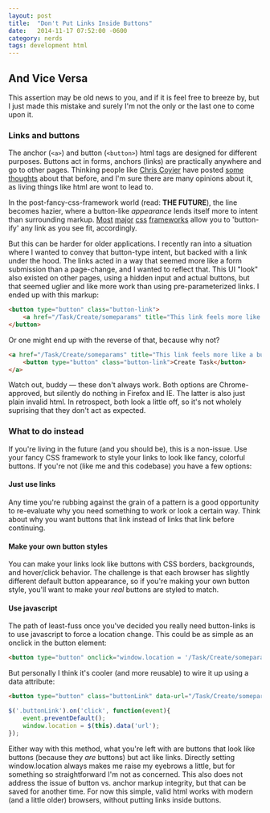 ```yaml
---
layout: post
title:  "Don't Put Links Inside Buttons"
date:   2014-11-17 07:52:00 -0600
category: nerds
tags: development html
---
```


## And Vice Versa

This assertion may be old news to you, and if it is feel free to breeze by, but I just made this mistake and surely I'm not the only or the last one to come upon it.
<!--more-->

### Links and buttons

The anchor (`<a>`) and button (`<button>`) html tags are designed for different purposes. Buttons act in forms, anchors (links) are practically anywhere and go to other pages. Thinking people like [Chris Coyier](https://twitter.com/chriscoyier) have posted [some thoughts](http://css-tricks.com/use-button-element/) about that before, and I'm sure there are many opinions about it, as living things like html are wont to lead to.

In the post-fancy-css-framework world (read: **THE FUTURE**), the line becomes hazier, where a button-like _appearance_ lends itself more to intent than surrounding markup. [Most](http://getbootstrap.com/css/#buttons-tags) [major](http://foundation.zurb.com/docs/components/buttons.html) [css](http://purecss.io/buttons/) [frameworks](http://jqueryui.com/button/) allow you to 'button-ify' any link as you see fit, accordingly.

But this can be harder for older applications. I recently ran into a situation where I wanted to convey that button-type intent, but backed with a link under the hood. The links acted in a way that seemed more like a form submission than a page-change, and I wanted to reflect that. This UI "look" also existed on other pages, using a hidden input and actual buttons, but that seemed uglier and like more work than using pre-parameterized links. I ended up with this markup:

```html
<button type="button" class="button-link">
    <a href="/Task/Create/someparams" title="This link feels more like a button">Create Task</a>
</button>
```

Or one might end up with the reverse of that, because why not?

```html
<a href="/Task/Create/someparams" title="This link feels more like a button">
    <button type="button" class="button-link">Create Task</button>
</a>
```

Watch out, buddy &mdash; these don't always work. Both options are Chrome-approved, but silently do nothing in Firefox and IE. The latter is also just plain invalid html. In retrospect, both look a little off, so it's not wholely suprising that they don't act as expected.

### What to do instead

If you're living in the future (and you should be), this is a non-issue. Use your fancy CSS framework to style your links to look like fancy, colorful buttons. If you're not (like me and this codebase) you have a few options:

#### Just use links
Any time you're rubbing against the grain of a pattern is a good opportunity to re-evaluate why you need something to work or look a certain way. Think about why you want buttons that link instead of links that link before continuing.

#### Make your own button styles
You can make your links look like buttons with CSS borders, backgrounds, and hover/click behavior. The challenge is that each browser has slightly different default button appearance, so if you're making your own button style, you'll want to make your _real_ buttons are styled to match.

#### Use javascript
The path of least-fuss once you've decided you really need button-links is to use javascript to force a location change. This could be as simple as an onclick in the button element:
```html
<button type="button" onclick="window.location = '/Task/Create/someparams'">Create Task</button>
```
But personally I think it's cooler (and more reusable) to wire it up using a data attribute:
```html
<button type="button" class="buttonLink" data-url="/Task/Create/someparams">Create Task</button>
```

```js
$('.buttonLink').on('click', function(event){
    event.preventDefault();
    window.location = $(this).data('url');
});
```
Either way with this method, what you're left with are buttons that look like buttons (because they _are_ buttons) but act like links. Directly setting window.location always makes me raise my eyebrows a little, but for something so straightforward I'm not as concerned. This also does not address the issue of button vs. anchor markup integrity, but that can be saved for another time. For now this simple, valid html works with modern (and a little older) browsers, without putting links inside buttons.

